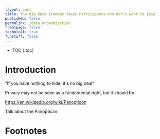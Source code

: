 ```yaml
---
layout: post
title: The Big Data Economy Taxes Participants who don't want to join
published: false
permalink: /data_anonymization
frontpage: false
technical: true
funstuff: false
---
```


* TOC
{:toc}

# Introduction

"If you have nothing to hide, it's no big deal"

Privacy may not be seen as a fundamental right, but it should be. 


https://en.wikipedia.org/wiki/Panopticon

Talk about the Panoptican
# Footnotes